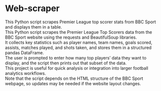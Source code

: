 # Web-scraper
This Python script scrapes Premier League top scorer stats from BBC Sport and displays them in a table.
<br>
This Python script scrapes the Premier League Top Scorers data from the BBC Sport website using the requests and BeautifulSoup libraries.
<br>
It collects key statistics such as player names, team names, goals scored, assists, matches played, and shots taken, and stores them in a structured pandas DataFrame.<br>
The user is prompted to enter how many top players’ data they want to display, and the script then prints out that subset of the data.
<br>
This project is useful for quick analysis or integration into larger football analytics workflows.
<br>
Note that the script depends on the HTML structure of the BBC Sport webpage, so updates may be needed if the website layout changes.
